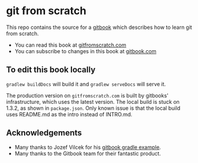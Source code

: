 # git from scratch

This repo contains the source for a [gitbook](https://www.gitbook.com/) which describes how to learn git from scratch.

* You can read this book at [gitfromscratch.com](http://www.gitfromscratch.com)
* You can subscribe to changes in this book at [gitbook.com](https://www.gitbook.com/book/diffplug/gitfromscratch/details)

## To edit this book locally

`gradlew buildDocs` will build it and `gradlew serveDocs` will serve it.

The production version on `gitfromscratch.com` is built by gitbooks' infrastructure, which uses the latest version.  The local build is stuck on 1.3.2, as shown in `package.json`.  Only known issue is that the local build uses README.md as the intro instead of INTRO.md.

## Acknowledgements

* Many thanks to Jozef Vilcek for his [gitbook gradle example](https://github.com/JozoVilcek/gitbook-example/blob/master/package.json).
* Many thanks to the Gitbook team for their fantastic product.
